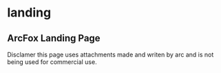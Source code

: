 # landing
ArcFox Landing Page
-
Disclamer this page uses attachments made and writen by arc and is not being used for commercial use.
